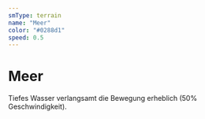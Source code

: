 ```yaml
---
smType: terrain
name: "Meer"
color: "#0288d1"
speed: 0.5
---
```


# Meer
Tiefes Wasser verlangsamt die Bewegung erheblich (50% Geschwindigkeit).
